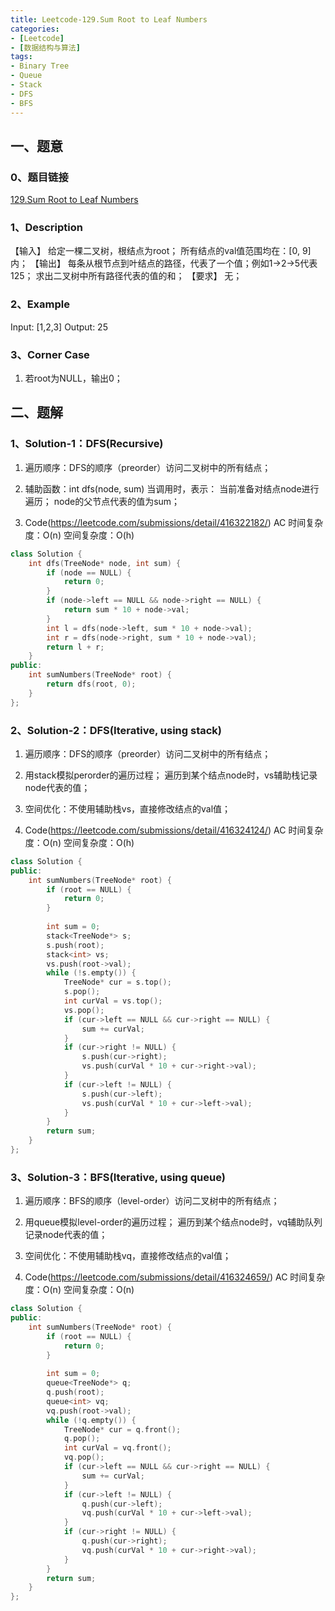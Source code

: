 ```yaml
---
title: Leetcode-129.Sum Root to Leaf Numbers
categories: 
- [Leetcode]
- [数据结构与算法]
tags: 
- Binary Tree
- Queue
- Stack
- DFS
- BFS
---
```


## 一、题意

### 0、题目链接
[129.Sum Root to Leaf Numbers](https://leetcode.com/problems/sum-root-to-leaf-numbers/)

### 1、Description
【输入】
给定一棵二叉树，根结点为root；
所有结点的val值范围均在：[0, 9]内；
【输出】
每条从根节点到叶结点的路径，代表了一个值；例如1->2->5代表125；
求出二叉树中所有路径代表的值的和；
【要求】
无；

### 2、Example
Input:  [1,2,3]
Output: 25

<!-- more -->

### 3、Corner Case
1. 若root为NULL，输出0；

## 二、题解

### 1、Solution-1：DFS(Recursive)
1. 遍历顺序：DFS的顺序（preorder）访问二叉树中的所有结点；

2. 辅助函数：int dfs(node, sum)
当调用时，表示：
当前准备对结点node进行遍历；
node的父节点代表的值为sum；

3. Code(https://leetcode.com/submissions/detail/416322182/)
AC
时间复杂度：O(n)
空间复杂度：O(h)
```C++
class Solution {
    int dfs(TreeNode* node, int sum) {
        if (node == NULL) {
            return 0;
        }
        if (node->left == NULL && node->right == NULL) {
            return sum * 10 + node->val;
        }
        int l = dfs(node->left, sum * 10 + node->val);
        int r = dfs(node->right, sum * 10 + node->val);
        return l + r;
    }
public:
    int sumNumbers(TreeNode* root) {
        return dfs(root, 0);
    }
};
```

### 2、Solution-2：DFS(Iterative, using stack)
1. 遍历顺序：DFS的顺序（preorder）访问二叉树中的所有结点；

2. 用stack模拟perorder的遍历过程；
遍历到某个结点node时，vs辅助栈记录node代表的值；

3. 空间优化：不使用辅助栈vs，直接修改结点的val值；

4. Code(https://leetcode.com/submissions/detail/416324124/)
AC
时间复杂度：O(n)
空间复杂度：O(h)
```C++
class Solution {
public:
    int sumNumbers(TreeNode* root) {
        if (root == NULL) {
            return 0;
        }
        
        int sum = 0;
        stack<TreeNode*> s;
        s.push(root);
        stack<int> vs;
        vs.push(root->val);
        while (!s.empty()) {
            TreeNode* cur = s.top();
            s.pop();
            int curVal = vs.top();
            vs.pop();
            if (cur->left == NULL && cur->right == NULL) {
                sum += curVal;
            }
            if (cur->right != NULL) {
                s.push(cur->right);
                vs.push(curVal * 10 + cur->right->val);
            }
            if (cur->left != NULL) {
                s.push(cur->left);
                vs.push(curVal * 10 + cur->left->val);
            }
        }
        return sum;
    }
};
```

### 3、Solution-3：BFS(Iterative, using queue)
1. 遍历顺序：BFS的顺序（level-order）访问二叉树中的所有结点；

2. 用queue模拟level-order的遍历过程；
遍历到某个结点node时，vq辅助队列记录node代表的值；

3. 空间优化：不使用辅助栈vq，直接修改结点的val值；

4. Code(https://leetcode.com/submissions/detail/416324659/)
AC
时间复杂度：O(n)
空间复杂度：O(n)
```C++
class Solution {
public:
    int sumNumbers(TreeNode* root) {
        if (root == NULL) {
            return 0;
        }
        
        int sum = 0;
        queue<TreeNode*> q;
        q.push(root);
        queue<int> vq;
        vq.push(root->val);
        while (!q.empty()) {
            TreeNode* cur = q.front();
            q.pop();
            int curVal = vq.front();
            vq.pop();
            if (cur->left == NULL && cur->right == NULL) {
                sum += curVal;
            }
            if (cur->left != NULL) {
                q.push(cur->left);
                vq.push(curVal * 10 + cur->left->val);
            }
            if (cur->right != NULL) {
                q.push(cur->right);
                vq.push(curVal * 10 + cur->right->val);
            }
        }
        return sum;
    }
};
```